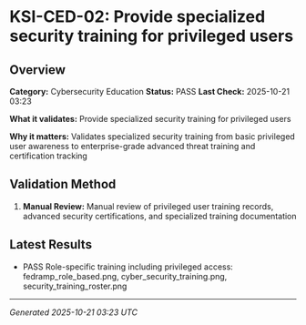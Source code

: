 # KSI-CED-02: Provide specialized security training for privileged users

## Overview

**Category:** Cybersecurity Education
**Status:** PASS
**Last Check:** 2025-10-21 03:23

**What it validates:** Provide specialized security training for privileged users

**Why it matters:** Validates specialized security training from basic privileged user awareness to enterprise-grade advanced threat training and certification tracking

## Validation Method

1. **Manual Review:** Manual review of privileged user training records, advanced security certifications, and specialized training documentation

## Latest Results

- PASS Role-specific training including privileged access: fedramp_role_based.png, cyber_security_training.png, security_training_roster.png

---
*Generated 2025-10-21 03:23 UTC*
